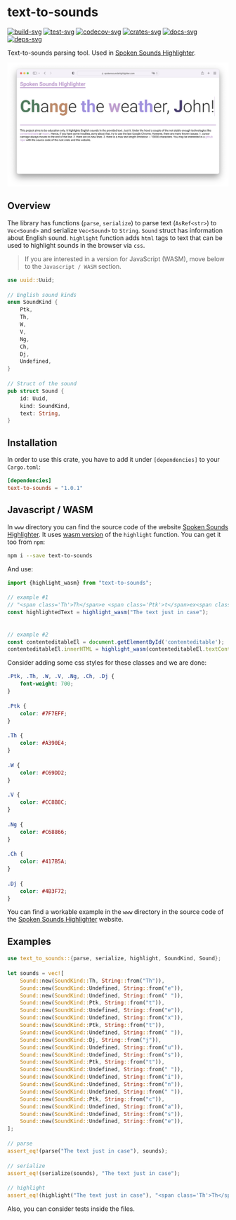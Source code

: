 # text-to-sounds

[![build-svg]][build-url]
[![test-svg]][test-url]
[![codecov-svg]][codecov-url]
[![crates-svg]][crates-url]
[![docs-svg]][docs-url]
[![deps-svg]][deps-url]

[build-svg]: https://github.com/maksugr/text-to-sounds/workflows/build/badge.svg
[build-url]: https://github.com/maksugr/text-to-sounds/actions/workflows/build.yml
[test-svg]: https://github.com/maksugr/text-to-sounds/workflows/test/badge.svg
[test-url]: https://github.com/maksugr/text-to-sounds/actions/workflows/test.yml
[codecov-svg]: https://img.shields.io/codecov/c/github/maksugr/text-to-sounds
[codecov-url]: https://codecov.io/gh/maksugr/text-to-sounds
[crates-svg]: https://img.shields.io/crates/v/text-to-sounds.svg
[crates-url]: https://crates.io/crates/text-to-sounds
[docs-svg]: https://docs.rs/text-to-sounds/badge.svg
[docs-url]: https://docs.rs/text-to-sounds
[deps-svg]: https://deps.rs/repo/github/maksugr/text-to-sounds/status.svg
[deps-url]: https://deps.rs/repo/github/maksugr/text-to-sounds

Text-to-sounds parsing tool. Used in [Spoken Sounds Highlighter](https://spokensoundshighlighter.com/).

![Website screenshot](/www/assets/website.png)

## Overview

The library has functions (`parse`, `serialize`) to parse text (`AsRef<str>`) to `Vec<Sound>` and serialize `Vec<Sound>` to `String`. `Sound` struct has information about English sound. `highlight` function adds `html` tags to text that can be used to highlight sounds in the browser via `css`.

> If you are interested in a version for JavaScript (WASM), move below to the `Javascript / WASM` section.

```rust
use uuid::Uuid;

// English sound kinds
enum SoundKind {
    Ptk,
    Th,
    W,
    V,
    Ng,
    Ch,
    Dj,
    Undefined,
}

// Struct of the sound
pub struct Sound {
    id: Uuid,
    kind: SoundKind,
    text: String,
}
```

## Installation

In order to use this crate, you have to add it under `[dependencies]` to your `Cargo.toml`:

```toml
[dependencies]
text-to-sounds = "1.0.1"
```

## Javascript / WASM

In `www` directory you can find the source code of the website [Spoken Sounds Highlighter](https://spokensoundshighlighter.com/). It uses [wasm version](https://www.npmjs.com/package/text-to-sounds) of the `highlight` function. You can get it too from `npm`:

```sh
npm i --save text-to-sounds
```

And use:

```js
import {highlight_wasm} from "text-to-sounds";

// example #1
// "<span class='Th'>Th</span>e <span class='Ptk'>t</span>ex<span class='Ptk'>t</span> <span class='Dj'>j</span>us<span class='Ptk'>t</span> in <span class='Ptk'>c</span>ase"
const highlightedText = highlight_wasm("The text just in case");


// example #2
const contenteditableEl = document.getElementById('contenteditable');
contenteditableEl.innerHTML = highlight_wasm(contenteditableEl.textContent);
```

Consider adding some css styles for these classes and we are done:

```css
.Ptk, .Th, .W, .V, .Ng, .Ch, .Dj {
    font-weight: 700;
}

.Ptk {
    color: #7F7EFF;
}

.Th {
    color: #A390E4;
}

.W {
    color: #C69DD2;
}

.V {
    color: #CC8B8C;
}

.Ng {
    color: #C68866;
}

.Ch {
    color: #417B5A;
}

.Dj {
    color: #4B3F72;
}
```

You can find a workable example in the `www` directory in the source code of the [Spoken Sounds Highlighter](https://spokensoundshighlighter.com/) website.

## Examples

```rust
use text_to_sounds::{parse, serialize, highlight, SoundKind, Sound};

let sounds = vec![
    Sound::new(SoundKind::Th, String::from("Th")),
    Sound::new(SoundKind::Undefined, String::from("e")),
    Sound::new(SoundKind::Undefined, String::from(" ")),
    Sound::new(SoundKind::Ptk, String::from("t")),
    Sound::new(SoundKind::Undefined, String::from("e")),
    Sound::new(SoundKind::Undefined, String::from("x")),
    Sound::new(SoundKind::Ptk, String::from("t")),
    Sound::new(SoundKind::Undefined, String::from(" ")),
    Sound::new(SoundKind::Dj, String::from("j")),
    Sound::new(SoundKind::Undefined, String::from("u")),
    Sound::new(SoundKind::Undefined, String::from("s")),
    Sound::new(SoundKind::Ptk, String::from("t")),
    Sound::new(SoundKind::Undefined, String::from(" ")),
    Sound::new(SoundKind::Undefined, String::from("i")),
    Sound::new(SoundKind::Undefined, String::from("n")),
    Sound::new(SoundKind::Undefined, String::from(" ")),
    Sound::new(SoundKind::Ptk, String::from("c")),
    Sound::new(SoundKind::Undefined, String::from("a")),
    Sound::new(SoundKind::Undefined, String::from("s")),
    Sound::new(SoundKind::Undefined, String::from("e")),
];

// parse
assert_eq!(parse("The text just in case"), sounds);

// serialize
assert_eq!(serialize(sounds), "The text just in case");

// highlight
assert_eq!(highlight("The text just in case"), "<span class='Th'>Th</span>e <span class='Ptk'>t</span>ex<span class='Ptk'>t</span> <span class='Dj'>j</span>us<span class='Ptk'>t</span> in <span class='Ptk'>c</span>ase".to_string());
```

Also, you can consider tests inside the files.
